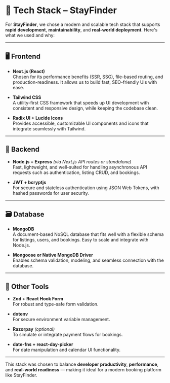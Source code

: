 # 🧰 Tech Stack – StayFinder

For **StayFinder**, we chose a modern and scalable tech stack that supports **rapid development**, **maintainability**, and **real-world deployment**. Here's what we used and why:

---

## 🖥️ Frontend

- **Next.js (React)**  
  Chosen for its performance benefits (SSR, SSG), file-based routing, and production-readiness. It allows us to build fast, SEO-friendly UIs with ease.

- **Tailwind CSS**  
  A utility-first CSS framework that speeds up UI development with consistent and responsive design, while keeping the codebase clean.

- **Radix UI + Lucide Icons**  
  Provides accessible, customizable UI components and icons that integrate seamlessly with Tailwind.

---

## 🧪 Backend

- **Node.js + Express** *(via Next.js API routes or standalone)*  
  Fast, lightweight, and well-suited for handling asynchronous API requests such as authentication, listing CRUD, and bookings.

- **JWT + bcryptjs**  
  For secure and stateless authentication using JSON Web Tokens, with hashed passwords for user security.

---

## 🗃️ Database

- **MongoDB**  
  A document-based NoSQL database that fits well with a flexible schema for listings, users, and bookings. Easy to scale and integrate with Node.js.

- **Mongoose or Native MongoDB Driver**  
  Enables schema validation, modeling, and seamless connection with the database.

---

## 🧩 Other Tools

- **Zod + React Hook Form**  
  For robust and type-safe form validation.

- **dotenv**  
  For secure environment variable management.

- **Razorpay** *(optional)*  
  To simulate or integrate payment flows for bookings.

- **date-fns + react-day-picker**  
  For date manipulation and calendar UI functionality.

---

This stack was chosen to balance **developer productivity**, **performance**, and **real-world readiness** — making it ideal for a modern booking platform like StayFinder.
